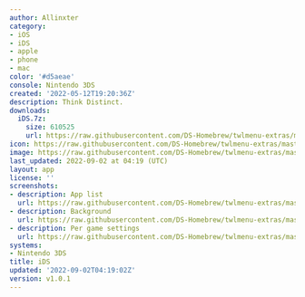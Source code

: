 ```yaml
---
author: Allinxter
category:
- iOS
- iDS
- apple
- phone
- mac
color: '#d5aeae'
console: Nintendo 3DS
created: '2022-05-12T19:20:36Z'
description: Think Distinct.
downloads:
  iDS.7z:
    size: 610525
    url: https://raw.githubusercontent.com/DS-Homebrew/twlmenu-extras/master/_nds/TWiLightMenu/3dsmenu/themes/iDS.7z
icon: https://raw.githubusercontent.com/DS-Homebrew/twlmenu-extras/master/_nds/TWiLightMenu/3dsmenu/themes/meta/iDS/icon.png
image: https://raw.githubusercontent.com/DS-Homebrew/twlmenu-extras/master/_nds/TWiLightMenu/3dsmenu/themes/meta/iDS/icon.png
last_updated: 2022-09-02 at 04:19 (UTC)
layout: app
license: ''
screenshots:
- description: App list
  url: https://raw.githubusercontent.com/DS-Homebrew/twlmenu-extras/master/_nds/TWiLightMenu/3dsmenu/themes/meta/iDS/screenshots/app-list.png
- description: Background
  url: https://raw.githubusercontent.com/DS-Homebrew/twlmenu-extras/master/_nds/TWiLightMenu/3dsmenu/themes/meta/iDS/screenshots/background.png
- description: Per game settings
  url: https://raw.githubusercontent.com/DS-Homebrew/twlmenu-extras/master/_nds/TWiLightMenu/3dsmenu/themes/meta/iDS/screenshots/per-game-settings.png
systems:
- Nintendo 3DS
title: iDS
updated: '2022-09-02T04:19:02Z'
version: v1.0.1
---
```

